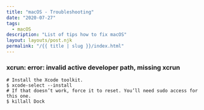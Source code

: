 ```yaml
---
title: "macOS - Troubleshooting"
date: "2020-07-27"
tags:
  - macOS
description: "List of tips how to fix macOS"
layout: layouts/post.njk
permalink: "/{{ title | slug }}/index.html"
---
```


### xcrun: error: invalid active developer path, missing xcrun

```shell
# Install the Xcode toolkit.
$ xcode-select --install
# If that doesn’t work, force it to reset. You’ll need sudo access for this one.
$ killall Dock
```
